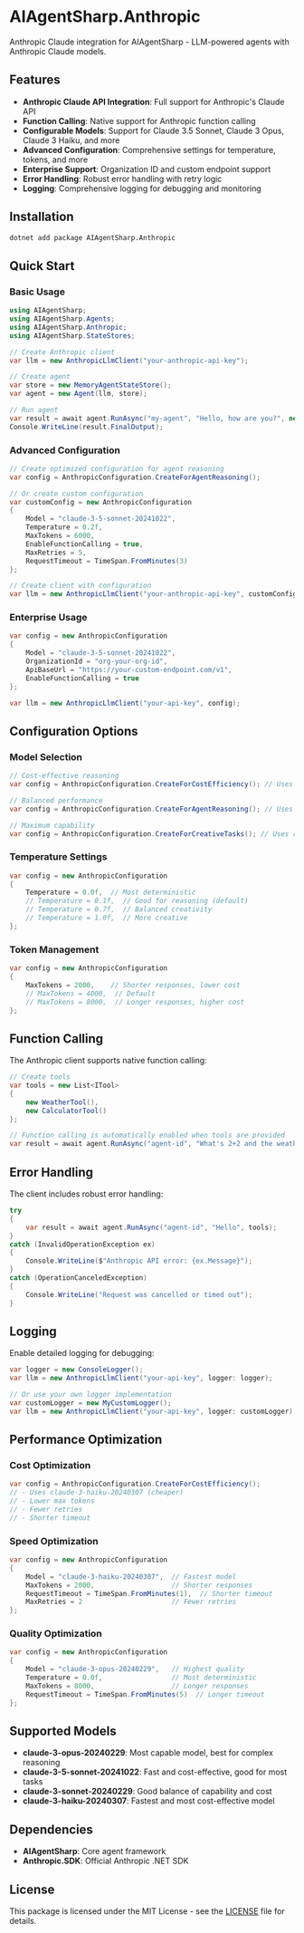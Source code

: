 # AIAgentSharp.Anthropic

Anthropic Claude integration for AIAgentSharp - LLM-powered agents with Anthropic Claude models.

## Features

- **Anthropic Claude API Integration**: Full support for Anthropic's Claude API
- **Function Calling**: Native support for Anthropic function calling
- **Configurable Models**: Support for Claude 3.5 Sonnet, Claude 3 Opus, Claude 3 Haiku, and more
- **Advanced Configuration**: Comprehensive settings for temperature, tokens, and more
- **Enterprise Support**: Organization ID and custom endpoint support
- **Error Handling**: Robust error handling with retry logic
- **Logging**: Comprehensive logging for debugging and monitoring

## Installation

```bash
dotnet add package AIAgentSharp.Anthropic
```

## Quick Start

### Basic Usage

```csharp
using AIAgentSharp;
using AIAgentSharp.Agents;
using AIAgentSharp.Anthropic;
using AIAgentSharp.StateStores;

// Create Anthropic client
var llm = new AnthropicLlmClient("your-anthropic-api-key");

// Create agent
var store = new MemoryAgentStateStore();
var agent = new Agent(llm, store);

// Run agent
var result = await agent.RunAsync("my-agent", "Hello, how are you?", new List<ITool>());
Console.WriteLine(result.FinalOutput);
```

### Advanced Configuration

```csharp
// Create optimized configuration for agent reasoning
var config = AnthropicConfiguration.CreateForAgentReasoning();

// Or create custom configuration
var customConfig = new AnthropicConfiguration
{
    Model = "claude-3-5-sonnet-20241022",
    Temperature = 0.2f,
    MaxTokens = 6000,
    EnableFunctionCalling = true,
    MaxRetries = 5,
    RequestTimeout = TimeSpan.FromMinutes(3)
};

// Create client with configuration
var llm = new AnthropicLlmClient("your-anthropic-api-key", customConfig);
```

### Enterprise Usage

```csharp
var config = new AnthropicConfiguration
{
    Model = "claude-3-5-sonnet-20241022",
    OrganizationId = "org-your-org-id",
    ApiBaseUrl = "https://your-custom-endpoint.com/v1",
    EnableFunctionCalling = true
};

var llm = new AnthropicLlmClient("your-api-key", config);
```

## Configuration Options

### Model Selection

```csharp
// Cost-effective reasoning
var config = AnthropicConfiguration.CreateForCostEfficiency(); // Uses claude-3-haiku-20240307

// Balanced performance
var config = AnthropicConfiguration.CreateForAgentReasoning(); // Uses claude-3-5-sonnet-20241022

// Maximum capability
var config = AnthropicConfiguration.CreateForCreativeTasks(); // Uses claude-3-opus-20240229
```

### Temperature Settings

```csharp
var config = new AnthropicConfiguration
{
    Temperature = 0.0f,  // Most deterministic
    // Temperature = 0.1f,  // Good for reasoning (default)
    // Temperature = 0.7f,  // Balanced creativity
    // Temperature = 1.0f,  // More creative
};
```

### Token Management

```csharp
var config = new AnthropicConfiguration
{
    MaxTokens = 2000,    // Shorter responses, lower cost
    // MaxTokens = 4000,  // Default
    // MaxTokens = 8000,  // Longer responses, higher cost
};
```

## Function Calling

The Anthropic client supports native function calling:

```csharp
// Create tools
var tools = new List<ITool>
{
    new WeatherTool(),
    new CalculatorTool()
};

// Function calling is automatically enabled when tools are provided
var result = await agent.RunAsync("agent-id", "What's 2+2 and the weather in NYC?", tools);
```

## Error Handling

The client includes robust error handling:

```csharp
try
{
    var result = await agent.RunAsync("agent-id", "Hello", tools);
}
catch (InvalidOperationException ex)
{
    Console.WriteLine($"Anthropic API error: {ex.Message}");
}
catch (OperationCanceledException)
{
    Console.WriteLine("Request was cancelled or timed out");
}
```

## Logging

Enable detailed logging for debugging:

```csharp
var logger = new ConsoleLogger();
var llm = new AnthropicLlmClient("your-api-key", logger: logger);

// Or use your own logger implementation
var customLogger = new MyCustomLogger();
var llm = new AnthropicLlmClient("your-api-key", logger: customLogger);
```

## Performance Optimization

### Cost Optimization

```csharp
var config = AnthropicConfiguration.CreateForCostEfficiency();
// - Uses claude-3-haiku-20240307 (cheaper)
// - Lower max tokens
// - Fewer retries
// - Shorter timeout
```

### Speed Optimization

```csharp
var config = new AnthropicConfiguration
{
    Model = "claude-3-haiku-20240307",  // Fastest model
    MaxTokens = 2000,                   // Shorter responses
    RequestTimeout = TimeSpan.FromMinutes(1),  // Shorter timeout
    MaxRetries = 2                      // Fewer retries
};
```

### Quality Optimization

```csharp
var config = new AnthropicConfiguration
{
    Model = "claude-3-opus-20240229",   // Highest quality
    Temperature = 0.0f,                 // Most deterministic
    MaxTokens = 8000,                   // Longer responses
    RequestTimeout = TimeSpan.FromMinutes(5)  // Longer timeout
};
```

## Supported Models

- **claude-3-opus-20240229**: Most capable model, best for complex reasoning
- **claude-3-5-sonnet-20241022**: Fast and cost-effective, good for most tasks
- **claude-3-sonnet-20240229**: Good balance of capability and cost
- **claude-3-haiku-20240307**: Fastest and most cost-effective model

## Dependencies

- **AIAgentSharp**: Core agent framework
- **Anthropic.SDK**: Official Anthropic .NET SDK

## License

This package is licensed under the MIT License - see the [LICENSE](../../LICENSE) file for details.
